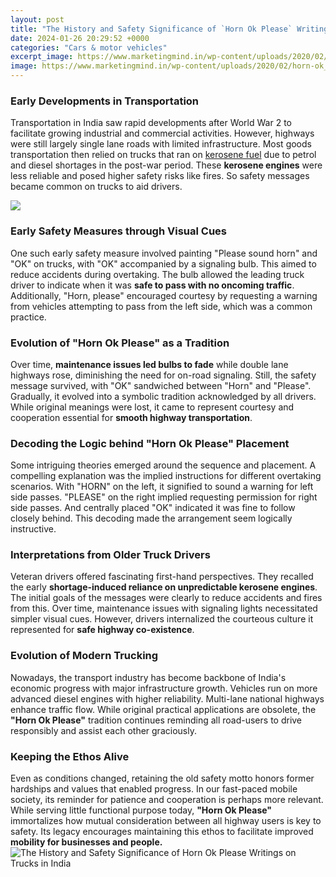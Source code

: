```yaml
---
layout: post
title: "The History and Safety Significance of `Horn Ok Please` Writings on Trucks in India"
date: 2024-01-26 20:29:52 +0000
categories: "Cars & motor vehicles"
excerpt_image: https://www.marketingmind.in/wp-content/uploads/2020/02/horn-ok_b_02.jpg
image: https://www.marketingmind.in/wp-content/uploads/2020/02/horn-ok_b_02.jpg
---
```


### Early Developments in Transportation 
Transportation in India saw rapid developments after World War 2 to facilitate growing industrial and commercial activities. However, highways were still largely single lane roads with limited infrastructure. Most goods transportation then relied on trucks that ran on [kerosene fuel](https://store.fi.io.vn/chihuahuas-christmas-lights-funny-xmas-dog-lover-104-chihuahua-dog) due to petrol and diesel shortages in the post-war period. These **kerosene engines** were less reliable and posed higher safety risks like fires. So safety messages became common on trucks to aid drivers.

![](https://s4.scoopwhoop.com/anj2/5e3a6b1050758d4cadd4f3cb/f754ba70-f5cc-47ab-989a-8dcf86b49bf2.jpg)
### Early Safety Measures through Visual Cues
One such early safety measure involved painting "Please sound horn" and "OK" on trucks, with "OK" accompanied by a signaling bulb. This aimed to reduce accidents during overtaking. The bulb allowed the leading truck driver to indicate when it was **safe to pass with no oncoming traffic**. Additionally, "Horn, please" encouraged courtesy by requesting a warning from vehicles attempting to pass from the left side, which was a common practice. 
### Evolution of "Horn Ok Please" as a Tradition
Over time, **maintenance issues led bulbs to fade** while double lane highways rose, diminishing the need for on-road signaling. Still, the safety message survived, with "OK" sandwiched between "Horn" and "Please". Gradually, it evolved into a symbolic tradition acknowledged by all drivers. While original meanings were lost, it came to represent courtesy and cooperation essential for **smooth highway transportation**.
### Decoding the Logic behind "Horn Ok Please" Placement 
Some intriguing theories emerged around the sequence and placement. A compelling explanation was the implied instructions for different overtaking scenarios. With "HORN" on the left, it signified to sound a warning for left side passes. "PLEASE" on the right implied requesting permission for right side passes. And centrally placed "OK" indicated it was fine to follow closely behind. This decoding made the arrangement seem logically instructive.
### Interpretations from Older Truck Drivers  
Veteran drivers offered fascinating first-hand perspectives. They recalled the early **shortage-induced reliance on unpredictable kerosene engines**. The initial goals of the messages were clearly to reduce accidents and fires from this. Over time, maintenance issues with signaling lights necessitated simpler visual cues. However, drivers internalized the courteous culture it represented for **safe highway co-existence**.
### Evolution of Modern Trucking 
Nowadays, the transport industry has become backbone of India's economic progress with major infrastructure growth. Vehicles run on more advanced diesel engines with higher reliability. Multi-lane national highways enhance traffic flow. While original practical applications are obsolete, the **"Horn Ok Please"** tradition continues reminding all road-users to drive responsibly and assist each other graciously. 
### Keeping the Ethos Alive
Even as conditions changed, retaining the old safety motto honors former hardships and values that enabled progress. In our fast-paced mobile society, its reminder for patience and cooperation is perhaps more relevant. While serving little functional purpose today, **"Horn Ok Please"** immortalizes how mutual consideration between all highway users is key to safety. Its legacy encourages maintaining this ethos to facilitate improved **mobility for businesses and people.**
![The History and Safety Significance of `Horn Ok Please` Writings on Trucks in India](https://www.marketingmind.in/wp-content/uploads/2020/02/horn-ok_b_02.jpg)
